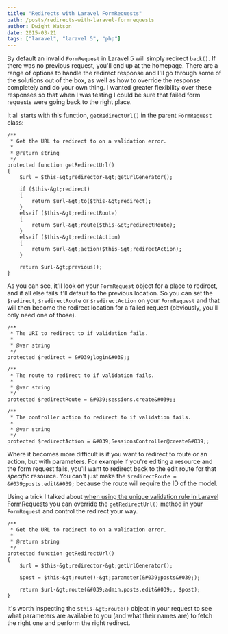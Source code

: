 ```yaml
---
title: "Redirects with Laravel FormRequests"
path: /posts/redirects-with-laravel-formrequests
author: Dwight Watson
date: 2015-03-21
tags: ["laravel", "laravel 5", "php"]
---
```


By default an invalid `FormRequest` in Laravel 5 will simply redirect `back()`. If there was no previous request, you&#039;ll end up at the homepage. There are a range of options to handle the redirect response and I&#039;ll go through some of the solutions out of the box, as well as how to override the response completely and do your own thing. I wanted greater flexibility over these responses so that when I was testing I could be sure that failed form requests were going back to the right place.

It all starts with this function, `getRedirectUrl()` in the parent `FormRequest` class:

    /**
     * Get the URL to redirect to on a validation error.
     *
     * @return string
     */
    protected function getRedirectUrl()
    {
        $url = $this-&gt;redirector-&gt;getUrlGenerator();

        if ($this-&gt;redirect)
        {
            return $url-&gt;to($this-&gt;redirect);
        }
        elseif ($this-&gt;redirectRoute)
        {
            return $url-&gt;route($this-&gt;redirectRoute);
        }
        elseif ($this-&gt;redirectAction)
        {
            return $url-&gt;action($this-&gt;redirectAction);
        }

        return $url-&gt;previous();
    }

As you can see, it&#039;ll look on your `FormRequest` object for a place to redirect, and if all else fails it&#039;ll default to the previous location. So you can set the `$redirect`, `$redirectRoute` or `$redirectAction` on your `FormRequest` and that will then become the redirect location for a failed request (obviously, you&#039;ll only need one of those).

    /**
     * The URI to redirect to if validation fails.
     *
     * @var string
     */
    protected $redirect = &#039;login&#039;;

    /**
     * The route to redirect to if validation fails.
     *
     * @var string
     */
    protected $redirectRoute = &#039;sessions.create&#039;;

    /**
     * The controller action to redirect to if validation fails.
     *
     * @var string
     */
    protected $redirectAction = &#039;SessionsController@create&#039;;

Where it becomes more difficult is if you want to redirect to route or an action, but with parameters. For example if you&#039;re editing a resource and the form request fails, you&#039;ll want to redirect back to the edit route for that *specific* resource. You can&#039;t just make the `$redirectRoute = &#039;posts.edit&#039;` because the route will require the ID of the model.

Using a trick I talked about [when using the unique validation rule in Laravel FormRequests](http://www.neontsunami.com/posts/using-unique-rule-ids-in-laravel-formrequests) you can override the `getRedirectUrl()` method in your `FormRequest` and control the redirect your way.

    /**
     * Get the URL to redirect to on a validation error.
     *
     * @return string
     */
    protected function getRedirectUrl()
    {
        $url = $this-&gt;redirector-&gt;getUrlGenerator();

        $post = $this-&gt;route()-&gt;parameter(&#039;posts&#039;);

        return $url-&gt;route(&#039;admin.posts.edit&#039;, $post);
    }

It&#039;s worth inspecting the `$this-&gt;route()` object in your request to see what parameters are available to you (and what their names are) to fetch the right one and perform the right redirect.
